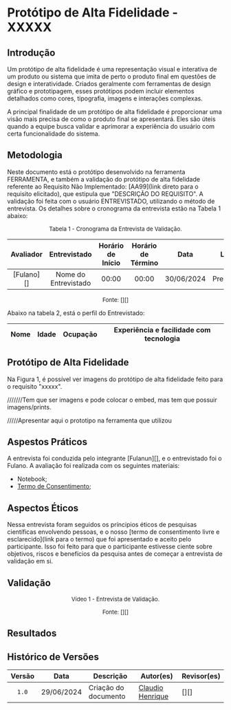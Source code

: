 # Protótipo de Alta Fidelidade - XXXXX

## Introdução

Um protótipo de alta fidelidade é uma representação visual e interativa de um produto ou sistema que imita de perto o produto final em questões de design e interatividade. Criados geralmente com ferramentas de design gráfico e prototipagem, esses protótipos podem incluir elementos detalhados como cores, tipografia, imagens e interações complexas.

A principal finalidade de um protótipo de alta fidelidade é proporcionar uma visão mais precisa de como o produto final se apresentará. Eles são úteis quando a equipe busca validar e aprimorar a experiência do usuário com certa funcionalidade do sistema.

## Metodologia

Neste documento está o protótipo desenvolvido na ferramenta FERRAMENTA, e também a validação do protótipo de alta fidelidade referente ao  Requisito Não Implementado: [AA99](link direto para o requisito elicitado), que estipula que "DESCRIÇÃO DO REQUISITO". A validação foi feita com o usuário ENTREVISTADO, utilizando o método de entrevista. Os detalhes sobre o cronograma da entrevista estão na Tabela 1 abaixo:

<font size="2"><p style="text-align: center">Tabela 1 - Cronograma da Entrevista de Validação.</p></font>

<center markdown="1">

|Avaliador|Entrevistado| Horário de Início| Horário de Término| Data| Local|
|:---:|:----:|:----:|:----:|:----:|:-----:|
|[Fulano][]| Nome do Entrevistado| 00:00|00:00| 30/06/2024| Presencial|

</center>

<font size="2"><p style="text-align: center">Fonte: [][]</p></font>

Abaixo na tabela 2, está o perfil do Entrevistado:

|Nome| Idade| Ocupação| Experiência e facilidade com tecnologia|
|:---:|:----:|:----:|:----:|
 

## Protótipo de Alta Fidelidade

Na Figura 1, é possível ver imagens do protótipo de alta fidelidade feito para o requisito "xxxxx".

///////Tem que ser imagens e pode colocar o embed, mas tem que possuir imagens/prints.

/////Apresentar aqui o prototipo na ferramenta que utilizou



## Aspestos Práticos

A entrevista foi conduzida pelo integrante [Fulanun][], e o entrevistado foi o Fulano. A avaliação foi realizada com os seguintes materiais:

- Notebook;
- [Termo de Consentimento](../assets/Termo_de_consentimento-imagem&voz.pdf);


## Aspectos Éticos

Nessa entrevista foram seguidos os príncipios éticos de pesquisas científicas envolvendo pessoas, e o nosso [termo de consentimento livre e esclarecido](link para o termo) que foi apresentado e aceito pelo participante. Isso foi feito para que o participante estivesse ciente sobre objetivos, riscos e benefícios da pesquisa antes de começar a entrevista de validação em si.


## Validação

<font size="2"><p style="text-align: center">Vídeo 1 - Entrevista de Validação.</p></font>

<center markdown="1">

</center>

<font size="2"><p style="text-align: center">Fonte: [][]</p></font>


## Resultados


## Histórico de Versões

| Versão | Data | Descrição | Autor(es) | Revisor(es) |
| :----: | :--: | --------- | ----------- | ------ |
| `1.0`  | 29/06/2024 | Criação do documento | [Claudio Henrique][ClaudioGH] | [][] |

[ClaudioGH]: https://github.com/claudiohsc
[DaniloGH]: https://github.com/Danilo-Carvalho-Antunes
[EliasGH]: https://github.com/EliasOliver21
[GabrielBGH]: https://github.com/Bertolazi
[GabrielFGH]: https://github.com/MMcLovin
[PabloGH]: https://github.com/pabloheika
[RicardoGH]: https://www.github.com/avmricardo
